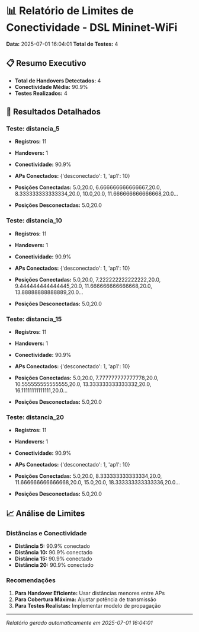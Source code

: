 # 📊 Relatório de Limites de Conectividade - DSL Mininet-WiFi

**Data:** 2025-07-01 16:04:01
**Total de Testes:** 4

## 📋 Resumo Executivo

- **Total de Handovers Detectados:** 4
- **Conectividade Média:** 90.9%
- **Testes Realizados:** 4

## 🧪 Resultados Detalhados

### Teste: distancia_5

- **Registros:** 11
- **Handovers:** 1
- **Conectividade:** 90.9%
- **APs Conectados:** {'desconectado': 1, 'ap1': 10}

- **Posições Conectadas:** 5.0,20.0, 6.666666666666667,20.0, 8.333333333333334,20.0, 10.0,20.0, 11.666666666666668,20.0...
- **Posições Desconectadas:** 5.0,20.0

### Teste: distancia_10

- **Registros:** 11
- **Handovers:** 1
- **Conectividade:** 90.9%
- **APs Conectados:** {'desconectado': 1, 'ap1': 10}

- **Posições Conectadas:** 5.0,20.0, 7.222222222222222,20.0, 9.444444444444445,20.0, 11.666666666666668,20.0, 13.88888888888889,20.0...
- **Posições Desconectadas:** 5.0,20.0

### Teste: distancia_15

- **Registros:** 11
- **Handovers:** 1
- **Conectividade:** 90.9%
- **APs Conectados:** {'desconectado': 1, 'ap1': 10}

- **Posições Conectadas:** 5.0,20.0, 7.777777777777778,20.0, 10.555555555555555,20.0, 13.333333333333332,20.0, 16.11111111111111,20.0...
- **Posições Desconectadas:** 5.0,20.0

### Teste: distancia_20

- **Registros:** 11
- **Handovers:** 1
- **Conectividade:** 90.9%
- **APs Conectados:** {'desconectado': 1, 'ap1': 10}

- **Posições Conectadas:** 5.0,20.0, 8.333333333333334,20.0, 11.666666666666668,20.0, 15.0,20.0, 18.333333333333336,20.0...
- **Posições Desconectadas:** 5.0,20.0

## 📈 Análise de Limites

### Distâncias e Conectividade

- **Distância 5:** 90.9% conectado
- **Distância 10:** 90.9% conectado
- **Distância 15:** 90.9% conectado
- **Distância 20:** 90.9% conectado

### Recomendações

1. **Para Handover Eficiente:** Usar distâncias menores entre APs
2. **Para Cobertura Máxima:** Ajustar potência de transmissão
3. **Para Testes Realistas:** Implementar modelo de propagação

---
*Relatório gerado automaticamente em 2025-07-01 16:04:01*
